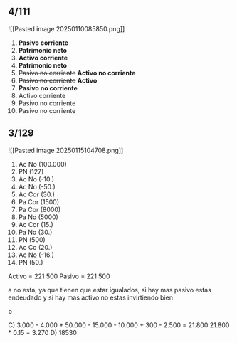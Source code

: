 ## 4/111
![[Pasted image 20250110085850.png]]
1. **Pasivo corriente**
2. **Patrimonio neto**
3. **Activo corriente**
4. **Patrimonio neto**
5. ~~Pasivo no corriente~~ **Activo no corriente**
6. ~~Pasivo no corriente~~ **Activo**
7. **Pasivo no corriente**
8. Activo corriente
9. Pasivo no corriente
10. Pasivo no corriente



## 3/129
![[Pasted image 20250115104708.png]]

1. Ac No (100.000)
2. PN (127)
3. Ac No (-10.)
4. Ac No (-50.)
5. Ac Cor (30.)
6. Pa Cor (1500)
7. Pa Cor (8000)
8. Pa No (5000)
9. Ac Cor (15.)
10. Pa No (30.)
11. PN (500)
12. Ac Co (20.)
13. Ac No (-16.)
14. PN (50.)

Activo = 221 500
Pasivo = 221 500

a
no esta, ya que tienen que estar igualados, si hay mas pasivo estas endeudado y si hay mas activo no estas invirtiendo bien

b

C) 3.000 - 4.000 + 50.000 - 15.000 - 10.000 + 300 - 2.500 = 21.800
21.800 * 0.15 = 3.270
D) 18530


